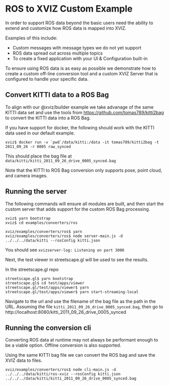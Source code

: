 # ROS to XVIZ Custom Example

In order to support ROS data beyond the basic users need the ability to
extend and customize how ROS data is mapped into XVIZ.

Examples of this include:
 - Custom messages with message types we do not yet support
 - ROS data spread out across multiple topics
 - To create a fixed application with your UI & Configuration built-in

To ensure using ROS data is as easy as possible we demonstrate
how to create a custom off-line conversion tool and a custom XVIZ Server
that is configured to handle your specific data.

## Convert KITTI data to a ROS Bag

To align with our @xviz/builder example we take advanage of the same KITTI data set and use
the tools from https://github.com/tomas789/kitti2bag to convert the KITTI data into a ROS Bag.

If you have support for docker, the following should work with the KITTI data used in our default example.

```
xviz$ docker run -v `pwd`/data/kitti:/data -it tomas789/kitti2bag -t 2011_09_26 -r 0005 raw_synced
```

This should place the bag file at `data/kitti/kitti_2011_09_26_drive_0005_synced.bag`

Note that the KITTI to ROS Bag conversion only supports pose, point cloud, and camera images.

## Running the server

The following commands will ensure all modules are built, and then start the custom
server that adds support for the custom ROS Bag processing.

```
xviz$ yarn bootstrap
xviz$ cd examples/converters/ros

xviz/examples/converters/ros$ yarn
xviz/examples/converters/ros$ node server-main.js -d ../../../data/kitti --rosConfig kitti.json
```

You should see `xvizserver-log: Listening on port 3000`

Next, the test viewer in streetscape.gl will be used to see the results.

In the streetscape.gl repo

```
streetscape.gl$ yarn bootstrap
streetscape.gl$ cd test/apps/viewer
streetscape.gl/test/apps/viewer$ yarn
streetscape.gl/test/apps/viewer$ yarn start-streaming-local
```

Navigate to the url and use the filename of the bag file as the path in the URL. Assuming the file
`kitti_2011_09_26_drive_0005_synced.bag`, then go to http://localhost:8080/kitti_2011_09_26_drive_0005_synced

## Running the conversion cli

Converting ROS data at runtime may not always be performant enough to be a viable option. Offline 
conversion is also supported.

Using the same KITTI bag file we can convert the ROS bag and save the XVIZ data to files.

```
xviz/examples/converters/ros$ node cli-main.js -d ../../../data/kitti/ros-xviz --rosConfig kitti.json ../../../data/kitti/kitti_2011_09_26_drive_0005_synced.bag
```
